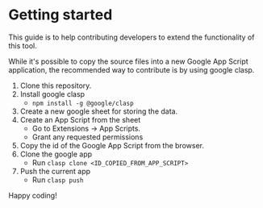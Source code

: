 # Getting started

This guide is to help contributing developers to extend the
functionality of this tool.

While it's possible to copy the source files into a new Google App
Script application, the recommended way to contribute is by using
google clasp.

1. Clone this repository.
2. Install google clasp
   - `npm install -g @google/clasp`
2. Create a new google sheet for storing the data.
3. Create an App Script from the sheet
   - Go to Extensions -> App Scripts.
   - Grant any requested permissions
4. Copy the id of the Google App Script from the browser.
5. Clone the google app
   - Run `clasp clone <ID_COPIED_FROM_APP_SCRIPT>`
6. Push the current app
   - Run `clasp push`

Happy coding!
